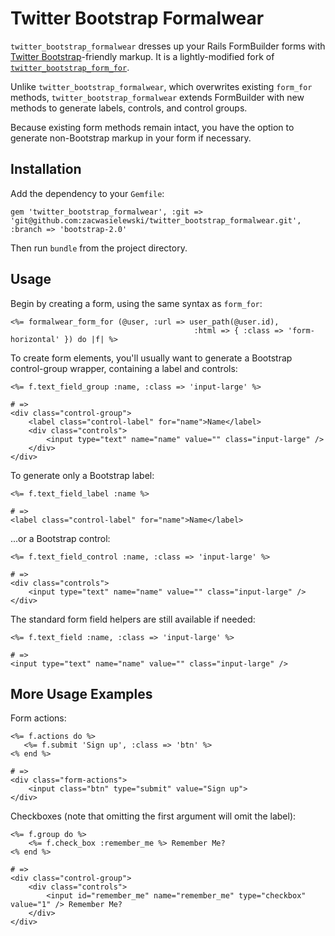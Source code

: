 Twitter Bootstrap Formalwear
============================

`twitter_bootstrap_formalwear` dresses up your Rails FormBuilder forms with
[Twitter Bootstrap]-friendly markup. It is a lightly-modified fork of
[`twitter_bootstrap_form_for`](https://github.com/stouset/twitter_bootstrap_form_for).

Unlike `twitter_bootstrap_formalwear`, which overwrites existing `form_for` methods,
`twitter_bootstrap_formalwear` extends FormBuilder with
new methods to generate labels, controls, and control groups.

Because existing form methods remain intact, you have the option to generate non-Bootstrap
markup in your form if necessary.


## Installation ##

Add the dependency to your `Gemfile`:

    gem 'twitter_bootstrap_formalwear', :git => 'git@github.com:zacwasielewski/twitter_bootstrap_formalwear.git', :branch => 'bootstrap-2.0'

Then run `bundle` from the project directory.


## Usage ##

Begin by creating a form, using the same syntax as `form_for`:

    <%= formalwear_form_for (@user, :url => user_path(@user.id),
                                             :html => { :class => 'form-horizontal' }) do |f| %>

To create form elements, you'll usually want to generate a Bootstrap control-group wrapper, containing a label and controls:

    <%= f.text_field_group :name, :class => 'input-large' %>

    # =>
    <div class="control-group">
        <label class="control-label" for="name">Name</label>
        <div class="controls">
            <input type="text" name="name" value="" class="input-large" />
        </div>
    </div>

To generate only a Bootstrap label:

    <%= f.text_field_label :name %>

    # =>
    <label class="control-label" for="name">Name</label>

...or a Bootstrap control:

    <%= f.text_field_control :name, :class => 'input-large' %>

    # =>
    <div class="controls">
        <input type="text" name="name" value="" class="input-large" />
    </div>

The standard form field helpers are still available if needed:

    <%= f.text_field :name, :class => 'input-large' %>

    # =>
    <input type="text" name="name" value="" class="input-large" />


## More Usage Examples ##

Form actions:

    <%= f.actions do %>
       <%= f.submit 'Sign up', :class => 'btn' %>
    <% end %>
    
    # =>
    <div class="form-actions">
        <input class="btn" type="submit" value="Sign up">
    </div>
    
Checkboxes (note that omitting the first argument will omit the label):

    <%= f.group do %>
        <%= f.check_box :remember_me %> Remember Me?
    <% end %>

    # =>
    <div class="control-group">
        <div class="controls">
            <input id="remember_me" name="remember_me" type="checkbox" value="1" /> Remember Me?
        </div>
    </div>

[Twitter Bootstrap]: http://twitter.github.com/bootstrap/
